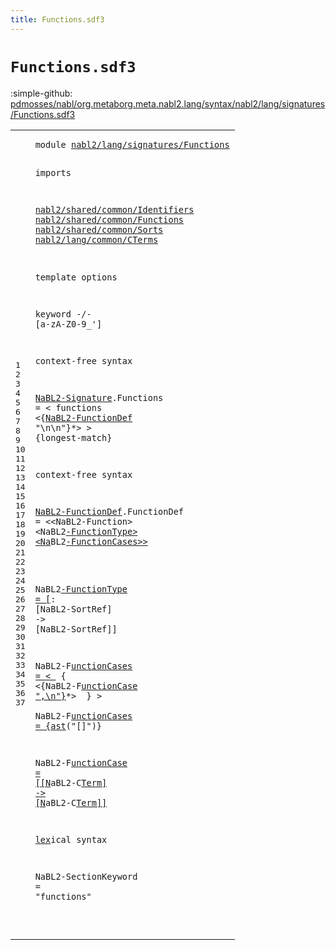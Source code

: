 ```yaml
---
title: Functions.sdf3
---
```


# `Functions.sdf3`

:simple-github: [pdmosses/nabl/org.metaborg.meta.nabl2.lang/syntax/nabl2/lang/signatures/Functions.sdf3]

[pdmosses/nabl/org.metaborg.meta.nabl2.lang/syntax/nabl2/lang/signatures/Functions.sdf3]: https://github.com/pdmosses/nabl/blob/master/org.metaborg.meta.nabl2.lang/syntax/nabl2/lang/signatures/Functions.sdf3 "The source file on GitHub"

<div class="sdf3"><table class="highlighttable"><tbody><tr><td class="linenos"><div class="linenodiv"><pre><span></span>1
2
3
4
5
6
7
8
9
10
11
12
13
14
15
16
17
18
19
20
21
22
23
24
25
26
27
28
29
30
31
32
33
34
35
36
37
</pre></div></td>
<td class="code"><pre><code><span class="keyword">module</span> <a href="../Signature.sdf3#nabl2/lang/signatures/Functions_117_148" id="nabl2/lang/signatures/Functions_7_38" title="Referenced at ../Signature.sdf3 line 7">nabl2/lang/signatures/Functions</a>

<span class="keyword">imports</span>

  <a href="../../../../../../../file:/Users/pdm/eclipse/spoofax-dev/Eclipse.app/Contents/Eclipse/plugins/org.metaborg.meta.nabl2.shared.eclipse_2.6.0.20230609-133100-master/target/unpacked/latest/syntax/nabl2/shared/common/Identifiers.sdf3#nabl2/shared/common/Identifiers_7_38" id="nabl2/shared/common/Identifiers_51_82" title="Defined at ../../../../../../../file:/Users/pdm/eclipse/spoofax-dev/Eclipse.app/Contents/Eclipse/plugins/org.metaborg.meta.nabl2.shared.eclipse_2.6.0.20230609-133100-master/target/unpacked/latest/syntax/nabl2/shared/common/Identifiers.sdf3 line 1">nabl2/shared/common/Identifiers</a>
  <a href="../../../../../../../file:/Users/pdm/eclipse/spoofax-dev/Eclipse.app/Contents/Eclipse/plugins/org.metaborg.meta.nabl2.shared.eclipse_2.6.0.20230609-133100-master/target/unpacked/latest/syntax/nabl2/shared/common/Functions.sdf3#nabl2/shared/common/Functions_7_36" id="nabl2/shared/common/Functions_85_114" title="Defined at ../../../../../../../file:/Users/pdm/eclipse/spoofax-dev/Eclipse.app/Contents/Eclipse/plugins/org.metaborg.meta.nabl2.shared.eclipse_2.6.0.20230609-133100-master/target/unpacked/latest/syntax/nabl2/shared/common/Functions.sdf3 line 1">nabl2/shared/common/Functions</a>
  <a href="../../../../../../../file:/Users/pdm/eclipse/spoofax-dev/Eclipse.app/Contents/Eclipse/plugins/org.metaborg.meta.nabl2.shared.eclipse_2.6.0.20230609-133100-master/target/unpacked/latest/syntax/nabl2/shared/common/Sorts.sdf3#nabl2/shared/common/Sorts_7_32" id="nabl2/shared/common/Sorts_117_142" title="Defined at ../../../../../../../file:/Users/pdm/eclipse/spoofax-dev/Eclipse.app/Contents/Eclipse/plugins/org.metaborg.meta.nabl2.shared.eclipse_2.6.0.20230609-133100-master/target/unpacked/latest/syntax/nabl2/shared/common/Sorts.sdf3 line 1">nabl2/shared/common/Sorts</a>
  <a href="../../common/CTerms.sdf3#nabl2/lang/common/CTerms_7_31" id="nabl2/lang/common/CTerms_145_169" title="Defined at ../../common/CTerms.sdf3 line 1">nabl2/lang/common/CTerms</a>

<span class="keyword">template options</span>

  <span class="keyword">keyword</span> -/- [<span class="cons_Regular">a</span>-<span class="cons_Regular">z</span><span class="cons_Regular">A</span>-<span class="cons_Regular">Z</span><span class="cons_Regular">0</span>-<span class="cons_Regular">9</span>\_\']

<span class="keyword">context-free syntax</span>

  <a href="../Signature.sdf3#NaBL2-Signature_349_364" id="NaBL2-Signature_243_258" title="Referenced at ../Signature.sdf3 line 19">NaBL2-Signature</a>.<span class="cons_Constructor"><span id="Functions_259_268" title="Not referenced locally, nor via imports">Functions</span></span> = &lt;
    <span class="cons_String">functions</span>
      &lt;{<a href="#NaBL2-FunctionDef_367_384" id="NaBL2-FunctionDef_295_312" title="Defined at line 23">NaBL2-FunctionDef</a> <span class="cons_Lit">"\n\n"</span>}*&gt;
  &gt; {<span class="keyword">longest-match</span>}

<span class="keyword">context-free syntax</span>

  <a href="#NaBL2-FunctionDef_295_312" id="NaBL2-FunctionDef_367_384" title="Referenced at line 18">NaBL2-FunctionDef</a>.<span class="cons_Constructor"><span id="FunctionDef_385_396" title="Not referenced locally, nor via imports">FunctionDef</span></span> = &lt;&lt;<span class="keyword">NaBL</span>2-Function&gt; &lt;Na<span class="keyword">B</span>L2<a href="#NaBL2-FunctionType_464_482" id="NaBL2-FunctionType_418_436" title="Defined at line 25">-FunctionType&gt; &lt;Na</a><span class="keyword">B</span>L2<a href="#NaBL2-FunctionCases_528_547" id="NaBL2-FunctionCases_439_458" title="Defined at line 27, 31">-FunctionCases&gt;&gt;

 </a> <span class="keyword">NaBL</span>2<a href="#NaBL2-FunctionType_418_436" id="NaBL2-FunctionType_464_482" title="Referenced at line 23">-FunctionType  = [</a>: [<span class="keyword">Na</span><span class="cons_String">B</span>L2-SortRef] -&gt; [<span class="keyword">N</span>a<span class="cons_String">BL</span>2-<span class="keyword">S</span>ortRef]]

  N<span class="keyword">aBL</span>2-<span class="keyword">F</span><a href="#NaBL2-FunctionCases_439_458" id="NaBL2-FunctionCases_528_547" title="Referenced at line 23">unctionCases = &lt;
  </a>  { &lt;{NaB<span class="cons_String">L</span>2-<span class="keyword">F</span><a href="#NaBL2-FunctionCase_638_656" id="NaBL2-FunctionCase_560_578" title="Defined at line 33">unctionCase ",\n"}</a>*<span class="cons_Lit">&gt;
   </span> }
  &gt;
 <span class="cons_String"> </span><span class="keyword">N</span>aB<span class="keyword">L</span>2-<span class="keyword">F</span><a href="#NaBL2-FunctionCases_439_458" id="NaBL2-FunctionCases_600_619" title="Referenced at line 23">unctionCases = {ast</a>("[]")}
 
  <span class="keyword">NaBL</span>2-<span class="keyword">F</span><a href="#NaBL2-FunctionCase_560_578" id="NaBL2-FunctionCase_638_656" title="Referenced at line 28">unctionCase  = [[N</a><span class="keyword">aBL</span>2-<span class="keyword">C</span><a href="../../common/CTerms.sdf3#NaBL2-CTerm_359_370" id="NaBL2-CTerm_662_673" title="Defined at ../../common/CTerms.sdf3 line 23, 27, 29, 30">Term] -&gt; [N</a><span class="keyword">a</span>B<span class="cons_String">L2</span>-<span class="keyword">C</span><a href="../../common/CTerms.sdf3#NaBL2-CTerm_359_370" id="NaBL2-CTerm_679_690" title="Defined at ../../common/CTerms.sdf3 line 23, 27, 29, 30">Term]]

lex</a><span class="keyword">ical syntax</span>

  <span class="keyword">NaBL</span>2-<span class="keyword">S</span><span id="NaBL2-SectionKeyword_712_732" title="Not referenced locally, nor via imports">ectionKeyword = "fun</span><span class="keyword">cti</span><span class="cons_Lit">ons"

</code></pre></td></tr></tbody></table></div>